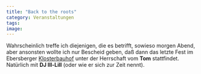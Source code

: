 ```yaml
---
title: "Back to the roots"
category: Veranstaltungen
tags: 
image: 
---
```


Wahrscheinlich treffe ich diejenigen, die es betrifft, sowieso morgen Abend, aber ansonsten wollte ich nur Bescheid geben, daß dann das letzte Fest im Ebersberger [Klosterbauhof](http://www.cafe-im-klosterbauhof.com/) unter der Herrschaft vom **Tom** stattfindet. Natürlich mit **DJ Ill-Lill** (oder wie er sich zur Zeit nennt).